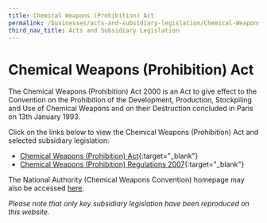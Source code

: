 ```yaml
---
title: Chemical Weapons (Prohibition) Act
permalink: /businesses/acts-and-subsidiary-legislation/Chemical-Weapons-Prohibition-Act
third_nav_title: Acts and Subsidiary Legislation
---
```

# Chemical Weapons (Prohibition) Act

The Chemical Weapons (Prohibition) Act 2000 is an Act to give effect to the Convention on the Prohibition of the Development, Production, Stockpiling and Use of Chemical Weapons and on their Destruction concluded in Paris on 13th January 1993.

Click on the links below to view the Chemical Weapons (Prohibition) Act and selected subsidiary legislation:

-   [Chemical Weapons (Prohibition) Act](https://sso.agc.gov.sg/Act/CWPA2000){:target="_blank"}
-   [Chemical Weapons (Prohibition) Regulations 2007](https://sso.agc.gov.sg/SL/CWPA2000-S669-2007){:target="_blank"}

The National Authority (Chemical Weapons Convention) homepage may also be accessed [here](/businesses/chemical-weapons-convention/legislation).

*Please note that only key subsidiary legislation have been reproduced on this website.*